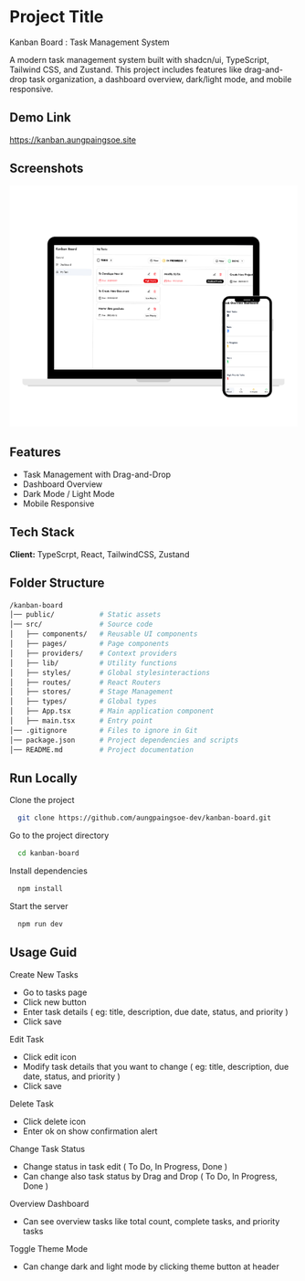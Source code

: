 
# Project Title

Kanban Board : Task Management System 

A modern task management system built with shadcn/ui, TypeScript, Tailwind CSS, and Zustand. This project includes features like drag-and-drop task organization, a dashboard overview, dark/light mode, and mobile responsive.
## Demo Link

https://kanban.aungpaingsoe.site




## Screenshots

![App Screenshot](https://github.com/aungpaingsoe-dev/kanban-board/blob/main/public/Responsive%20Frame.png?raw=true)


## Features

- Task Management with Drag-and-Drop
- Dashboard Overview
- Dark Mode / Light Mode
- Mobile Responsive


## Tech Stack

**Client:** TypeScrpt, React, TailwindCSS, Zustand





## Folder Structure

```bash
/kanban-board
│── public/           # Static assets
│── src/              # Source code
│   ├── components/   # Reusable UI components
│   ├── pages/        # Page components     
│   ├── providers/    # Context providers
│   ├── lib/          # Utility functions
│   ├── styles/       # Global stylesinteractions
│   ├── routes/       # React Routers
│   ├── stores/       # Stage Management
│   ├── types/        # Global types
│   ├── App.tsx       # Main application component
│   ├── main.tsx      # Entry point
│── .gitignore        # Files to ignore in Git
│── package.json      # Project dependencies and scripts
│── README.md         # Project documentation

```

## Run Locally

Clone the project

```bash
  git clone https://github.com/aungpaingsoe-dev/kanban-board.git
```

Go to the project directory

```bash
  cd kanban-board
```

Install dependencies

```bash
  npm install
```

Start the server

```bash
  npm run dev
```

## Usage Guid

Create New Tasks

- Go to tasks page
- Click new button
- Enter task details ( eg: title, description, due date, status, and priority )
- Click save 

Edit Task

- Click edit icon 
- Modify task details that you want to change ( eg: title, description, due date, status, and priority )
- Click save 

Delete Task 

- Click delete icon
- Enter ok on show confirmation alert 

Change Task Status 

- Change status in task edit ( To Do, In Progress, Done )
- Can change also task status by Drag and Drop  ( To Do, In Progress, Done )

Overview Dashboard 

- Can see overview tasks like total count, complete tasks, and priority tasks

Toggle Theme Mode 

- Can change dark and light mode by clicking theme button at header 
